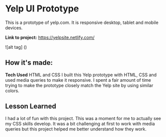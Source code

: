# Yelp UI Prototype
This is a prototype of yelp.com. It is responsive desktop, tablet and mobile devices.

**Link to project:** https://yelpsite.netlify.com/  

![alt tag] ()

## How it's made:
**Tech Used** HTML and CSS
I built this Yelp prototype with HTML, CSS and used media queries to make it responsive. I spent a fair amount of time trying to make the prototype closely match the Yelp site by using similar colors.

## Lesson Learned
I had a lot of fun with this project. This was a moment for me to actually see my CSS skills develop. It was a bit challenging at first to work with media queries but this project helped me better understand how they work.
